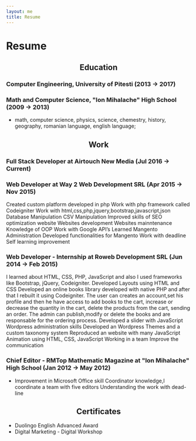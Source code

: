 ```yaml
---
layout: me
title: Resume
---
```


# Resume

## <center><i class="fas fa-university"></i> Education</center>

### <i class="fas fa-graduation-cap"></i> Computer Engineering, University of Pitesti (2013 → 2017)

### <i class="fas fa-graduation-cap"></i> Math and Computer Science, "Ion Mihalache" High School (2009 → 2013)
- math, computer science, physics, science, chemestry, history, geography, romanian language, english language;

## <center><i class="fas fa-code"></i> Work</center>


### <i class="fas fa-terminal"></i> Full Stack Developer at Airtouch New Media (Jul 2016 → Current)


### <i class="fas fa-terminal"></i> Web Developer at Way 2 Web Development SRL (Apr 2015 → Nov 2015)
Created custom platform developed in php Work with php framework called Codeigniter Work with html,css,php,jquery,bootstrap,javascript,json Database Manipulation CSV Manipulation Improved skills of SEO optimization website Websites development Websites mainntenance Knowledge of OOP Work with Google API’s Learned Mangento Administration Developed functionalities for Mangento Work with deadline Self learning improvement

### <i class="fas fa-terminal"></i> Web Developer - Internship at Roweb Development SRL (Jun 2014 → Feb 2015)

I learned about HTML, CSS, PHP, JavaScript and also I used frameworks like Bootstrap, jQuery, Codeigniter. Developed Layouts using HTML and CSS Developed an online books library developed with native PHP and after that I rebuilt it using Codeigniter. The user can creates an account,set his profile and then he have access to add books to the cart, increase or decrease the quantity in the cart, delete the products from the cart, sending an order. The admin can publish,modify or delete the books and are responsable for the ordering process. Developed a slider with JavaScript Wordpress administration skills Developed an Wordpress Themes and a custom taxonomy system Reproduced an website with many JavaScript Animation using HTML, CSS, JavaScript Working in a team Improve the communication

### <i class="fas fa-book"></i> Chief Editor - RMTop Mathematic Magazine at "Ion Mihalache" High School (Jan 2012 → May 2012)
- Improvement in Microsoft Office skill Coordinator knowledge,I coordinate a team with five editors Understanding the work with dead-line

## <center><i class="fas fa-certificate"></i> Certificates</center>

- Duolingo English Advanced Award
- Digital Marketing - Digital Workshop
